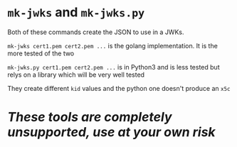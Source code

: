 # `mk-jwks` and `mk-jwks.py`
Both of these commands create the JSON to use in a JWKs.

`mk-jwks cert1.pem cert2.pem ...` is the golang implementation. It is the more tested of the two

`mk-jwks.py cert1.pem cert2.pem ...` is in Python3 and is less tested but relys on a library which will be very well tested

They create different `kid` values and the python one doesn't produce an `x5c`

# *These tools are completely unsupported, use at your own risk*
